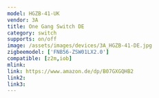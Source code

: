 ```yaml
---
model: HGZB-41-UK
vendor: 3A 
title: One Gang Switch DE
category: switch
supports: on/off
image: /assets/images/devices/3A_HGZB-41-DE.jpg
zigbeemodel: ['FNB56-ZSW01LX2.0']
compatible: [z2m,iob]
mlink: 
link: https://www.amazon.de/dp/B07GXGQHB2
link2: 
link3: 
---
```


